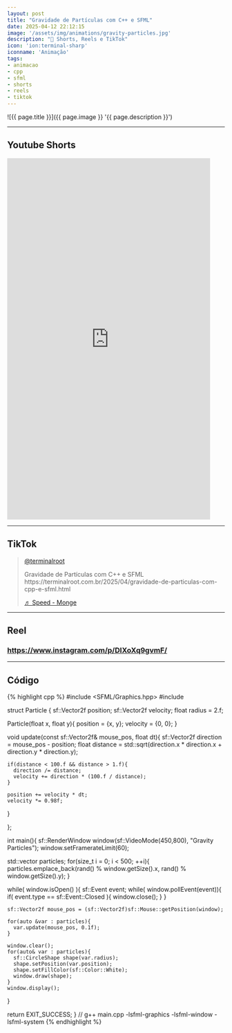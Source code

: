 ```yaml
---
layout: post
title: "Gravidade de Partículas com C++ e SFML"
date: 2025-04-12 22:12:15
image: '/assets/img/animations/gravity-particles.jpg'
description: "🚀 Shorts, Reels e TikTok"
icon: 'ion:terminal-sharp'
iconname: 'Animação'
tags:
- animacao
- cpp
- sfml
- shorts
- reels
- tiktok
---
```


![{{ page.title }}]({{ page.image }} '{{ page.description }}')

---

## Youtube Shorts

<iframe width="470" height="835" src="https://www.youtube.com/embed/QqY6sn8NXas" title="Gravidade de Partículas com C++ e SFML" frameborder="0" allow="accelerometer; autoplay; clipboard-write; encrypted-media; gyroscope; picture-in-picture; web-share" referrerpolicy="strict-origin-when-cross-origin" allowfullscreen></iframe>

---

## TikTok

<blockquote class="tiktok-embed" cite="https://www.tiktok.com/@terminalroot/video/7492605504074697990" data-video-id="7492605504074697990" style="max-width: 605px;min-width: 325px;" > <section> <a target="_blank" title="@terminalroot" href="https://www.tiktok.com/@terminalroot?refer=embed">@terminalroot</a> <p>Gravidade de Partículas com C++ e SFML https:&#47;&#47;terminalroot.com.br&#47;2025&#47;04&#47;gravidade-de-particulas-com-cpp-e-sfml.html</p> <a target="_blank" title="♬ Speed - Monge" href="https://www.tiktok.com/music/Speed-7187094661805950977?refer=embed">♬ Speed - Monge</a> </section> </blockquote> <script async src="https://www.tiktok.com/embed.js"></script>

---

## Reel
### <https://www.instagram.com/p/DIXoXq9gvmF/>

---

## Código
{% highlight cpp %}
#include <SFML/Graphics.hpp>
#include <cmath>

struct Particle {
  sf::Vector2f position;
  sf::Vector2f velocity;
  float radius = 2.f;

  Particle(float x, float y){
    position = {x, y};
    velocity = {0, 0};
  }

  void update(const sf::Vector2f& mouse_pos, float dt){
    sf::Vector2f direction = mouse_pos - position;
    float distance = std::sqrt(direction.x * direction.x + direction.y * direction.y);

    if(distance < 100.f && distance > 1.f){
      direction /= distance;
      velocity += direction * (100.f / distance);
    }

    position += velocity * dt;
    velocity *= 0.98f;
  }

};

int main(){
  sf::RenderWindow window(sf::VideoMode(450,800), "Gravity Particles"); 
  window.setFramerateLimit(60);

  std::vector<Particle> particles;
  for(size_t i = 0; i < 500; ++i){
    particles.emplace_back(rand() % window.getSize().x, rand() % window.getSize().y);
  }

  while( window.isOpen() ){
    sf::Event event;
    while( window.pollEvent(event)){
      if( event.type == sf::Event::Closed ){
        window.close();
      }
    }

    sf::Vector2f mouse_pos = (sf::Vector2f)sf::Mouse::getPosition(window);

    for(auto &var : particles){
      var.update(mouse_pos, 0.1f);
    }

    window.clear();
    for(auto& var : particles){
      sf::CircleShape shape(var.radius);
      shape.setPosition(var.position);
      shape.setFillColor(sf::Color::White);
      window.draw(shape);
    }
    window.display();
  }

  return EXIT_SUCCESS;
}
// g++ main.cpp -lsfml-graphics -lsfml-window -lsfml-system
{% endhighlight %}


